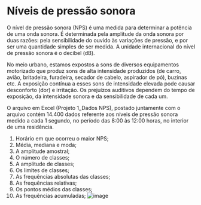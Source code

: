 # Níveis de pressão sonora

O nível de pressão sonora (NPS) é uma medida para determinar a potência de uma onda sonora. É
determinada pela amplitude da onda sonora por duas razões: pela sensibilidade do ouvido às variações
de pressão, e por ser uma quantidade simples de ser medida. A unidade internacional do nível de pressão
sonora é o decibel (dB).

No meio urbano, estamos expostos a sons de diversos equipamentos motorizado que produz sons de alta
intensidade produzidos (de carro, avião, britadeira, furadeira, secador de cabelo, aspirador de pó),
buzinas etc. A exposição contínua a esses sons de intensidade elevada pode causar desconforto (dor) e
irritação. Os prejuízos auditivos dependem do tempo de exposição, da intensidade sonora e da
sensibilidade de cada um.

O arquivo em Excel (Projeto 1_Dados NPS), postado juntamente com o arquivo contém 14.400 dados
referente aos níveis de pressão sonora medido a cada 1 segundo, no período das 8:00 às 12:00 horas, no
interior de uma residência. 


1. Horário em que ocorreu o maior NPS;
2. Média, mediana e moda;
3. A amplitude amostral;
4. O número de classes;
5. A amplitude de classes;
6. Os limites de classes;
7. As frequências absolutas das classes;
8. As frequências relativas;
9. Os pontos médios das classes;
10. As frequências acumuladas;
![image](https://github.com/SergioSouz2/Niveis-de-pressao-sonora/assets/123169013/986933b4-ed2e-4ebf-8f94-35f2e17301fe)
